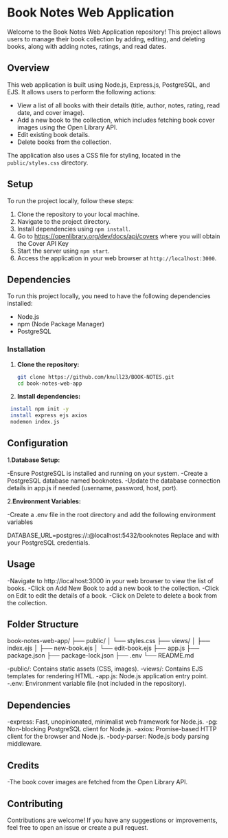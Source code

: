 # Book Notes Web Application

Welcome to the Book Notes Web Application repository! This project allows users to manage their book collection by adding, editing, and deleting books, along with adding notes, ratings, and read dates.

## Overview

This web application is built using Node.js, Express.js, PostgreSQL, and EJS. It allows users to perform the following actions:

- View a list of all books with their details (title, author, notes, rating, read date, and cover image).
- Add a new book to the collection, which includes fetching book cover images using the Open Library API.
- Edit existing book details.
- Delete books from the collection.

The application also uses a CSS file for styling, located in the `public/styles.css` directory.

## Setup

To run the project locally, follow these steps:

1. Clone the repository to your local machine.
2. Navigate to the project directory.
3. Install dependencies using `npm install`.
4. Go to https://openlibrary.org/dev/docs/api/covers where you will obtain the Cover API Key
5. Start the server using `npm start`.
6. Access the application in your web browser at `http://localhost:3000`.

## Dependencies

To run this project locally, you need to have the following dependencies installed:

- Node.js
- npm (Node Package Manager)
- PostgreSQL

### Installation

1. **Clone the repository:**

   ```bash
   git clone https://github.com/knull23/BOOK-NOTES.git
   cd book-notes-web-app
   ```
2. **Install dependencies:**
  ```bash
   install npm init -y
   install express ejs axios
   nodemon index.js
  ```

## Configuration

1.**Database Setup:**

  -Ensure PostgreSQL is installed and running on your system.
  -Create a PostgreSQL database named booknotes.
  -Update the database connection details in app.js if needed (username, password, host, port).

2.**Environment Variables:**

  -Create a .env file in the root directory and add the following environment variables

  DATABASE_URL=postgres://<username>:<password>@localhost:5432/booknotes
  Replace <username> and <password> with your PostgreSQL credentials.

## Usage

 -Navigate to http://localhost:3000 in your web browser to view the list of books.
 -Click on Add New Book to add a new book to the collection.
 -Click on Edit to edit the details of a book.
 -Click on Delete to delete a book from the collection.

## Folder Structure
book-notes-web-app/
├── public/
│   └── styles.css
├── views/
│   ├── index.ejs
│   ├── new-book.ejs
│   └── edit-book.ejs
├── app.js
├── package.json
├── package-lock.json
├── .env
└── README.md

 -public/: Contains static assets (CSS, images).
 -views/: Contains EJS templates for rendering HTML.
 -app.js: Node.js application entry point.
 -.env: Environment variable file (not included in the repository).
 
## Dependencies

 -express: Fast, unopinionated, minimalist web framework for Node.js.
 -pg: Non-blocking PostgreSQL client for Node.js.
 -axios: Promise-based HTTP client for the browser and Node.js.
 -body-parser: Node.js body parsing middleware.

## Credits
 -The book cover images are fetched from the Open Library API.

## Contributing

Contributions are welcome! If you have any suggestions or improvements, feel free to open an issue or create a pull request.



   
